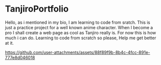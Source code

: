 # TanjiroPortfolio

Hello, as i mentioned in my bio, I am learning to code from sratch. This is just a practice project for a well known anime character. When I become a pro I shall create a web page as cool as Tanjiro really is. For now this is how much i can do. Learning to code from scratch so please, Help me get better at it. 








https://github.com/user-attachments/assets/88f89f9b-8b4c-4fcc-891e-777e8d046018


